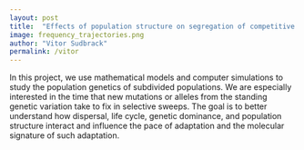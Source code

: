 ```yaml
---
layout: post
title:  "Effects of population structure on segregation of competitive and social alleles"
image: frequency_trajectories.png
author: "Vitor Sudbrack"
permalink: /vitor
---
```


In this project, we use mathematical models and computer simulations to study the population genetics of subdivided populations. We are especially interested in the time that new mutations or alleles from the standing genetic variation take to fix in selective sweeps. The goal is to better understand how dispersal, life cycle, genetic dominance, and population structure interact and influence the pace of adaptation and the molecular signature of such adaptation.



